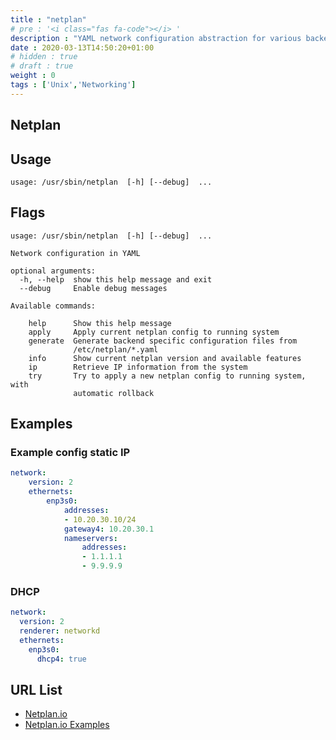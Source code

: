 ```yaml
---
title : "netplan"
# pre : '<i class="fas fa-code"></i> '
description : "YAML network configuration abstraction for various backends."
date : 2020-03-13T14:50:20+01:00
# hidden : true
# draft : true
weight : 0
tags : ['Unix','Networking']
---
```


## Netplan

## Usage

```plain
usage: /usr/sbin/netplan  [-h] [--debug]  ...
```

## Flags

```plain
usage: /usr/sbin/netplan  [-h] [--debug]  ...

Network configuration in YAML

optional arguments:
  -h, --help  show this help message and exit
  --debug     Enable debug messages

Available commands:
  
    help      Show this help message
    apply     Apply current netplan config to running system
    generate  Generate backend specific configuration files from
              /etc/netplan/*.yaml
    info      Show current netplan version and available features
    ip        Retrieve IP information from the system
    try       Try to apply a new netplan config to running system, with
              automatic rollback
```

## Examples

### Example config static IP

```yaml
network:
    version: 2
    ethernets:
        enp3s0:
            addresses:
            - 10.20.30.10/24
            gateway4: 10.20.30.1
            nameservers:
                addresses:
                - 1.1.1.1
                - 9.9.9.9
```

### DHCP

```yaml
network:
  version: 2
  renderer: networkd
  ethernets:
    enp3s0:
      dhcp4: true
```

## URL List

* [Netplan.io](https://netplan.io/)
* [Netplan.io Examples](https://netplan.io/examples)
